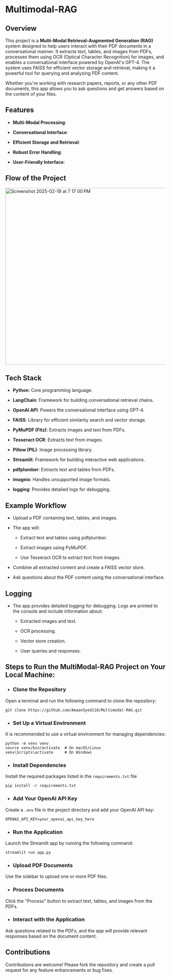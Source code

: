 # Multimodal-RAG

## Overview
This project is a **Multi-Modal Retrieval-Augmented Generation (RAG)** system designed to help users interact with their PDF documents in a conversational manner. It extracts text, tables, and images from PDFs, processes them using OCR (Optical Character Recognition) for images, and enables a conversational interface powered by OpenAI's GPT-4. The system uses FAISS for efficient vector storage and retrieval, making it a powerful tool for querying and analyzing PDF content.

Whether you're working with research papers, reports, or any other PDF documents, this app allows you to ask questions and get answers based on the content of your files.


## Features
- **Multi-Modal Processing**:

- **Conversational Interface**:

- **Efficient Storage and Retrieval**:

- **Robust Error Handling**:

- **User-Friendly Interface**:

## Flow of the Project
<img width="553" alt="Screenshot 2025-02-19 at 7 17 00 PM" src="https://github.com/user-attachments/assets/6c66578c-bc9c-4199-b764-43e5179e48ea" />


## Tech Stack

- **Python**: Core programming language.

- **LangChain**: Framework for building conversational retrieval chains.

- **OpenAI API**: Powers the conversational interface using GPT-4.

- **FAISS**: Library for efficient similarity search and vector storage.

- **PyMuPDF (Fitz)**: Extracts images and text from PDFs.

- **Tesseract OCR**: Extracts text from images.

- **Pillow (PIL)**: Image processing library.

- **Streamlit**: Framework for building interactive web applications.

- **pdfplumber**: Extracts text and tables from PDFs.

- **imageio**: Handles unsupported image formats.

- **logging**: Provides detailed logs for debugging.
  

## Example Workflow
- Upload a PDF containing text, tables, and images.

- The app will:

  - Extract text and tables using pdfplumber.

  - Extract images using PyMuPDF.

  - Use Tesseract OCR to extract text from images.

- Combine all extracted content and create a FAISS vector store.

- Ask questions about the PDF content using the conversational interface.


## Logging
- The app provides detailed logging for debugging. Logs are printed to the console and include information about:

  - Extracted images and text.

  - OCR processing.

  - Vector store creation.

  - User queries and responses.


## Steps to Run the MultiModal-RAG Project on Your Local Machine:

- ### Clone the Repository
Open a terminal and run the following command to clone the repository:

```
git clone https://github.com/AmaanSyed110/Multimodal-RAG.git
```
- ### Set Up a Virtual Environment
It is recommended to use a virtual environment for managing dependencies:

```
python -m venv venv
source venv/bin/activate  # On macOS/Linux
venv\Scripts\activate     # On Windows
```
- ### Install Dependencies
Install the required packages listed in the ```requirements.txt``` file
```
pip install -r requirements.txt
```
- ### Add Your OpenAI API Key
Create a ```.env``` file in the project directory and add your OpenAI API key:
```
OPENAI_API_KEY=your_openai_api_key_here
```
- ### Run the Application
Launch the Streamlit app by running the following command:
```
streamlit run app.py
```
- ### Upload PDF Documents
Use the sidebar to upload one or more PDF files.

- ### Process Documents
Click the "Process" button to extract text, tables, and images from the PDFs.

- ### Interact with the Application
Ask questions related to the PDFs, and the app will provide relevant responses based on the document content.

## Contributions
Contributions are welcome! Please fork the repository and create a pull request for any feature enhancements or bug fixes.

